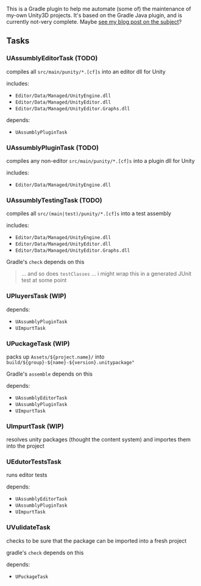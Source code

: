 
This is a Gradle plugin to help me automate (some of) the maintenance of my-own Unity3D projects.
It's based on the Gradle Java plugin, and is currently not-very complete.
Maybe [see my blog post on the subject](https://peterlavalle.github.io/post/punity-reworking/)?

## Tasks

### UAssumblyEditorTask (TODO)

compiles all `src/main/punity/*.[cf]s` into an editor dll for Unity

includes:
- `Editor/Data/Managed/UnityEngine.dll`
- `Editor/Data/Managed/UnityEditor.dll`
- `Editor/Data/Managed/UnityEditor.Graphs.dll`

depends:
- `UAssumblyPluginTask`

### UAssumblyPluginTask (TODO)

compiles any non-editor `src/main/punity/*.[cf]s` into a plugin dll for Unity

includes:
- `Editor/Data/Managed/UnityEngine.dll`

### UAssumblyTestingTask (TODO)

compiles all `src/(main|test)/punity/*.[cf]s` into a test assembly

includes:
- `Editor/Data/Managed/UnityEngine.dll`
- `Editor/Data/Managed/UnityEditor.dll`
- `Editor/Data/Managed/UnityEditor.Graphs.dll`

Gradle's `check` depends on this

> ... and so does `testClasses`
> ... i might wrap this in a generated JUnit test at some point

### UPluyersTask (WIP)

depends:
- `UAssumblyPluginTask`
- `UImpurtTask`

### UPuckageTask (WIP)

packs up `Assets/${project.name}/` into `build/${group}-${name}-${version}.unitypackage"`

Gradle's `assemble` depends on this

depends:
- `UAssumblyEditorTask`
- `UAssumblyPluginTask`
- `UImpurtTask`

### UImpurtTask (WIP)

resolves unity packages (thought the content system) and importes them into the project

### UEdutorTestsTask

runs editor tests

depends:
- `UAssumblyEditorTask`
- `UAssumblyPluginTask`
- `UImpurtTask`

### UVulidateTask

checks to be sure that the package can be imported into a fresh project

gradle's `check` depends on this

depends:
- `UPuckageTask`

